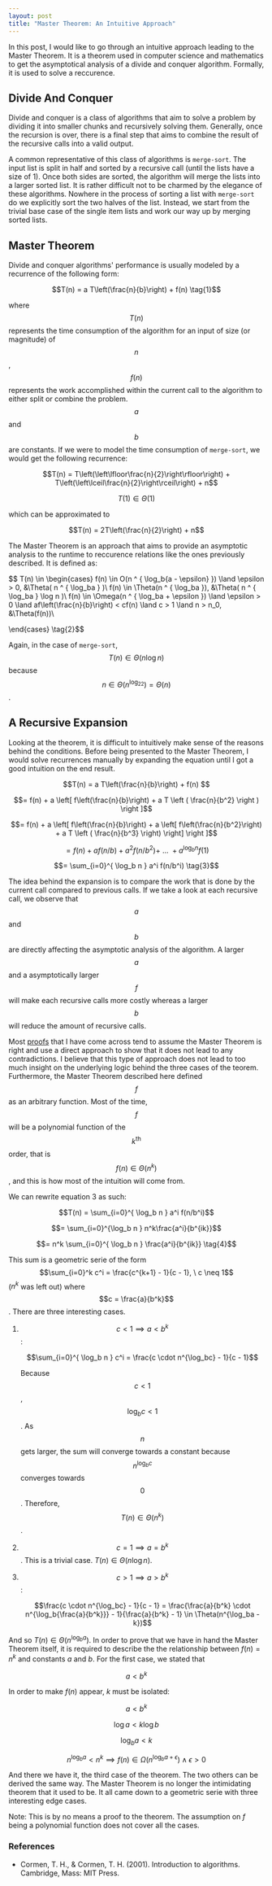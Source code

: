 ```yaml
---
layout: post
title: "Master Theorem: An Intuitive Approach"
---
```


In this post, I would like to go through an intuitive approach leading to the Master Theorem. It is a theorem used in computer science and mathematics to get the asymptotical analysis of a divide and conquer algorithm. Formally, it is used to solve a reccurence.

## Divide And Conquer
Divide and conquer is a class of algorithms that aim to solve a problem by dividing it into smaller chunks and recursively solving them. Generally, once the recursion is over, there is a final step that aims to combine the result of the recursive calls into a valid output.

A common representative of this class of algorithms is `merge-sort`. The input list is split in half and sorted by a recursive call (until the lists have a size of 1). Once both sides are sorted, the algorithm will merge the lists into a larger sorted list. It is rather difficult not to be charmed by the elegance of these algorithms. Nowhere in the process of sorting a list with `merge-sort` do we explicitly sort the two halves of the list. Instead, we start from the trivial base case of the single item lists and work our way up by merging sorted lists.

## Master Theorem
Divide and conquer algorithms' performance is usually modeled by a recurrence of the following form:

$$T(n) = a T\left(\frac{n}{b}\right) + f(n) \tag{1}$$

where $$T(n)$$ represents the time consumption of the algorithm for an input of size (or magnitude) of $$n$$, $$f(n)$$ represents the work accomplished within the current call to the algorithm to either split or combine the problem. $$a$$ and $$b$$ are constants. If we were to model the time consumption of `merge-sort`, we would get the following recurrence:

$$T(n) = T\left(\left\lfloor\frac{n}{2}\right\rfloor\right) + T\left(\left\lceil\frac{n}{2}\right\rceil\right) + n$$

$$T(1) \in \Theta(1)$$

which can be approximated to 

$$T(n) = 2T\left(\frac{n}{2}\right) + n$$

The Master Theorem is an approach that aims to provide an asymptotic analysis to the runtime to reccurence relations like the ones previously described. It is defined as:

$$ T(n) \in
\begin{cases}
       f(n) \in O(n ^ { \log_b{a - \epsilon} }) \land \epsilon > 0, &\Theta( n ^ { \log_ba } )\\
       f(n) \in \Theta(n ^ { \log_ba }), &\Theta( n ^ { \log_ba } \log n )\\
       f(n) \in \Omega(n ^ { \log_ba + \epsilon }) \land \epsilon > 0 \land af\left(\frac{n}{b}\right) < cf(n) \land c > 1 \land n > n_0, &\Theta(f(n))\\

\end{cases} \tag{2}$$

Again, in the case of `merge-sort`, $$T(n) \in \Theta(n \log n)$$ because $$n \in \Theta(n ^ { \log_22 }) = \Theta(n)$$.

## A Recursive Expansion
Looking at the theorem, it is difficult to intuitively make sense of the reasons behind the conditions. Before being presented to the Master Theorem, I would solve recurrences manually by expanding the equation until I got a good intuition on the end result. 

$$T(n) = a T\left(\frac{n}{b}\right) + f(n) $$

$$= f(n) + a \left[ f\left(\frac{n}{b}\right) + a T \left ( \frac{n}{b^2} \right ) \right ]$$

$$= f(n) + a \left[ f\left(\frac{n}{b}\right) + a \left[ f\left(\frac{n}{b^2}\right) + a T \left ( \frac{n}{b^3} \right) \right] \right ]$$

$$= f(n) + af(n/b) + a^2f(n/b^2) + \ ... \ + a^{ \log_b n } f(1)$$

$$= \sum_{i=0}^{ \log_b n } a^i f(n/b^i) \tag{3}$$

The idea behind the expansion is to compare the work that is done by the current call compared to previous calls. If we take a look at each recursive call, we observe that $$a$$ and $$b$$ are directly affecting the asymptotic analysis of the algorithm. A larger $$a$$ and a asymptotically larger $$f$$ will make each recursive calls more costly whereas a larger $$b$$ will reduce the amount of recursive calls.

Most [proofs](https://www.cs.cornell.edu/courses/cs3110/2012sp/lectures/lec20-master/mm-proof.pdf) that I have come across tend to assume the Master Theorem is right and use a direct approach to show that it does not lead to any contradictions. I believe that this type of approach does not lead to too much insight on the underlying logic behind the three cases of the teorem. Furthermore, the Master Theorem described here defined $$f$$ as an arbitrary function. Most of the time, $$f$$ will be a polynomial function of the $$k^{\text{th}}$$ order, that is $$f(n) \in \Theta(n^k)$$, and this is how most of the intuition will come from.

We can rewrite equation 3 as such:

$$T(n) = \sum_{i=0}^{ \log_b n } a^i f(n/b^i)$$

$$= \sum_{i=0}^{\log_b n } n^k\frac{a^i}{b^{ik}}$$

$$= n^k \sum_{i=0}^{ \log_b n } \frac{a^i}{b^{ik}} \tag{4}$$

This sum is a geometric serie of the form $$\sum_{i=0}^k c^i = \frac{c^{k+1} - 1}{c - 1}, \ c \neq 1$$ ($n^k$ was left out) where $$c = \frac{a}{b^k}$$. There are three interesting cases.
1. $$c < 1 \implies a < b^k$$ :

    $$\sum_{i=0}^{ \log_b n } c^i = \frac{c \cdot n^{\log_bc} - 1}{c - 1}$$

    Because $$c < 1$$, $$\log_bc < 1$$. As $$n$$ gets larger, the sum will converge towards a constant because $$n^{\log_bc}$$ converges towards $$0$$. Therefore, $$T(n) \in \Theta(n^k)$$.

2. $$c = 1 \implies a = b^k$$. This is a trivial case. $T(n) \in \Theta(n \log n)$.
3. $$c > 1 \implies a > b^k$$ :

    $$\frac{c \cdot n^{\log_bc} - 1}{c - 1} = \frac{\frac{a}{b^k} \cdot n^{\log_b{\frac{a}{b^k}}} - 1}{\frac{a}{b^k} - 1} \in \Theta(n^{\log_ba - k})$$

And so $T(n) \in \Theta(n^{\log_ba})$. In order to prove that we have in hand the Master Theorem itself, it is required to describe the the relationship between $f(n) = n^k$ and constants $a$ and $b$. For the first case, we stated that

$$a < b^k$$

In order to make $f(n)$ appear, $k$ must be isolated:

$$a < b^k$$

$$\log a < k \log b$$

$$ \log_b a < k$$

$$ n^{\log_ba} < n^k \implies f(n) \in \Omega(n ^ { \log_ba + \epsilon }) \land \epsilon > 0$$

And there we have it, the third case of the theorem. The two others can be derived the same way. The Master Theorem is no longer the intimidating theorem that it used to be. It all came down to a geometric serie with three interesting edge cases. 

Note: This is by no means a proof to the theorem. The assumption on $f$ being a polynomial function does not cover all the cases.

### References
 - Cormen, T. H., & Cormen, T. H. (2001). Introduction to algorithms. Cambridge, Mass: MIT Press.